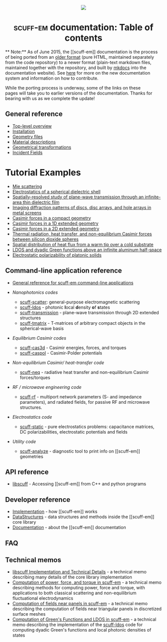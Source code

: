 <p align="center"><img align="center" src="img/scuffEMLogo.png"></p>

<p align="center"><h1 align="center">
 <span class="SmallCaps">scuff-em</span> documentation: Table of contents
</h1> 
</p>

** Note:** As of June 2015, the [[scuff-em]] documentation is the process
   of being ported from an 
   [older format](http://homerreid.com/scuff-em)
   (pure HTML, maintained separately from the code repository) to a 
   newer format (plain-text markdown files, maintained together 
   with the repository, and built by
   [mkdocs](http://www.mkdocs.org) into the documentation website).
   See [here](forDevelopers/Documentation.md)
   for more on the new documentation system and information
   on how to contribute.

   While the porting process is underway, some of the links on these  
   pages will take you to earlier versions of the documentation. Thanks
   for bearing with us as we complete the update!

## General reference

* [Top-level overview](reference/TopLevel.md)
* [Installation](reference/Installing.md)
* [Geometry files](reference/Geometries.md)
* [Material descriptions](reference/Materials.md)
* [Geometrical transformations](reference/Transformations.md)
* [Incident Fields](reference/IncidentFields.md)

# Tutorial Examples

* [Mie scattering](examples/MieScattering/MieScattering.md)
* [Electrostatics of a spherical dielectric shell](examples/DielectricShell/DielectricShell.md)
* [Spatially-resolved study of plane-wave transmission through an infinite-area thin dielectric film](examples/ThinFilm/ThinFilm.md)
* [Imaging diffraction patterns of discs, disc arrays, and hole arrays in metal screens](examples/DiffractionPatterns/DiffractionPatterns.md)
* [Casimir forces in a compact geometry](examples/CubeTorus.md)
* [Casimir forces in a 1D extended geometry](examples/SiliconBeams/SiliconBeams.md)
* [Casimir forces in a 2D extended geometry](examples/SiliconSlabs/SiliconSlabs.md)
* [Thermal radiation, heat transfer, and non-equilibrium Casimir forces between silicon dioxide spheres](examples/SiO2Spheres/SiO2Spheres.md)
* [Spatial distribution of heat flux from a warm tip over a cold substrate](examples/TipSubstrate/TipSubstrate.md)
* [LDOS and dyadic Green functions above an infinite aluminum half-space](examples/HalfSpaceLDOS/HalfSpaceLDOS.md)
* [Electrostatic polarizability of platonic solids](examples/PlatonicSolids/PlatonicSolids.md)

## Command-line application reference

+ [General reference for <span class="SC">scuff-em</span> command-line applications][GeneralReference]

+ *Nanophotonics codes*
    + [<span class="SC">scuff-scatter</span>][scuff-scatter]: general-purpose electromagnetic scattering
    + [<span class="SC">scuff-ldos</span>][scuff-ldos]                  - photonic **l**ocal **d**ensity **o**f **s**tates
    + [<span class="SC">scuff-transmission</span>][scuff-transmission]  - plane-wave transmission through 2D extended structures
    + [<span class="SC">scuff-tmatrix</span>][scuff-tmatrix]            - T-matrices of arbitrary compact objects in the spherical-wave basis  

+ *Equilibrium Casimir codes*
    + [<span class="SC">scuff-cas3d</span>][scuff-cas3D]   - Casimir energies, forces, and torques
    + [<span class="SC">scuff-caspol</span>][scuff-caspol] - Casimir-Polder potentials
       
+ *Non-equilibrium Casimir/ heat-transfer code*
    + [<span class="SC">scuff-neq</span>][scuff-neq]       - radiative heat transfer and non-equilibrium Casimir forces/torques
  
+ *RF / microwave engineering code*
    + [<span class="SC">scuff-rf</span>][scuff-RF]         - multiport network parameters
                                     (S- and impedance parameters),
                                     and radiated fields, for passive RF
                                     and microwave structures.

+ *Electrostatics code*

    + [<span class="SC">scuff-static</span>][scuff-static] - pure electrostatics problems:
                                     capacitance matrices, DC polarizabilities,
                                     electrostatic potentials and fields

+ *Utility code*
    + [<span class="SC">scuff-analyze</span>][scuff-analyze] - diagnostic tool to print info on [[scuff-em]] geometries

## API reference

* [<span class="SC">libscuff</span>][libscuff] - Accessing [[scuff-em]] from C++ and python programs

## Developer reference

* [Implementation][Implementation] - how [[scuff-em]] works
* [DataStructures][DataStructures] - data structures and methods inside the [[scuff-em]] core library
* [Documentation][Documentation]   - about the [[scuff-em]] documentation

## FAQ

## Technical memos

* [<span class="SC">libscuff</span> Implementation and Technical Details](tex/lsInnards.pdf) - a technical memo describing many details of the core library implementation
* [Computation of power, force, and torque in <span class="SC">scuff-em</span>](tex/PFT.pdf) - a technical memo describing methods for computing power, force and torque, with applications to both classical scattering and non-equilibrium fluctuational electrodynamics
* [Computation of fields near panels in <span class="SC">scuff-em</span>](tex/NearFields.pdf) - a technical memo describing the computation of fields near triangular panels in discretized surface meshes
* [Computation of Green's Functions and LDOS in <span class="SC">scuff-em</span>](tex/scuff-ldos.pdf) - a technical memo describing the implementation of the [<span class="SC">scuff-ldos</span>](applications/scuff-ldos) code for computing dyadic Green's functions and local photonic densities of states 

[scuffEMLogo]:        img/scuffEMLogo.png
[GeneralReference]:   applications/GeneralReference.md
[scuff-scatter]:      applications/scuff-scatter/scuff-scatter.md
[scuff-ldos]:         applications/scuff-ldos/scuff-ldos.md
[scuff-transmission]: applications/scuff-transmission/scuff-transmission.md
[scuff-tmatrix]:      applications/scuff-tmatrix/scuff-tmatrix.md
[scuff-cas3D]:        applications/scuff-cas3D/scuff-cas3D.md
[scuff-caspol]:       applications/scuff-caspol/scuff-caspol.md
[scuff-neq]:          applications/scuff-neq/scuff-neq.md
[scuff-RF]:           applications/scuff-RF/scuff-RF.md
[scuff-static]:       applications/scuff-static/scuff-static.md
[scuff-analyze]:      applications/scuff-analyze/scuff-analyze.md
[libscuff]:           API/libscuff.md
[Implementation]:     forDevelopers/Implementation.md
[DataStructures]:     forDevelopers/DataStructures.md
[Documentation]:      forDevelopers/Documentation.md
